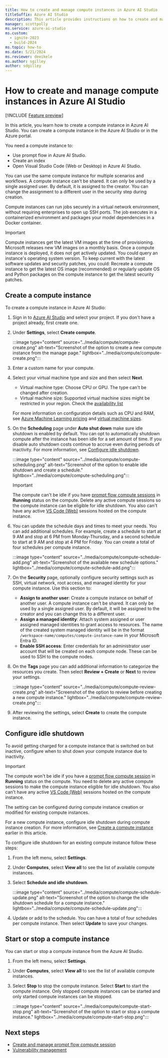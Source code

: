 ```yaml
---
title: How to create and manage compute instances in Azure AI Studio
titleSuffix: Azure AI Studio
description: This article provides instructions on how to create and manage compute instances in Azure AI Studio.
manager: scottpolly
ms.service: azure-ai-studio
ms.custom:
  - ignite-2023
  - build-2024
ms.topic: how-to
ms.date: 5/21/2024
ms.reviewer: deeikele
ms.author: sgilley
author: sdgilley
---
```


# How to create and manage compute instances in Azure AI Studio

[!INCLUDE [Feature preview](../includes/feature-preview.md)]

In this article, you learn how to create a compute instance in Azure AI Studio. You can create a compute instance in the Azure AI Studio or in the Azure portal. 

You need a compute instance to:
- Use prompt flow in Azure AI Studio. 
- Create an index
- Open Visual Studio Code (Web or Desktop) in Azure AI Studio.

You can use the same compute instance for multiple scenarios and workflows. A compute instance can't be shared. It can only be used by a single assigned user. By default, it is assigned to the creator. You can change the assignment to a different user in the security step during creation.

Compute instances can run jobs securely in a virtual network environment, without requiring enterprises to open up SSH ports. The job executes in a containerized environment and packages your model dependencies in a Docker container.

> [!IMPORTANT]
> Compute instances get the latest VM images at the time of provisioning. Microsoft releases new VM images on a monthly basis. Once a compute instance is deployed, it does not get actively updated. You could query an instance's operating system version. 
> To keep current with the latest software updates and security patches, you could: Recreate a compute instance to get the latest OS image (recommended) or regularly update OS and Python packages on the compute instance to get the latest security patches.

## Create a compute instance

To create a compute instance in Azure AI Studio:

1. Sign in to [Azure AI Studio](https://ai.azure.com) and select your project. If you don't have a project already, first create one.
1. Under **Settings**, select **Create compute**.

    :::image type="content" source="../media/compute/compute-create.png" alt-text="Screenshot of the option to create a new compute instance from the manage page." lightbox="../media/compute/compute-create.png":::

1. Enter a custom name for your compute.

1. Select your virtual machine type and size and then select **Next**. 

    - Virtual machine type: Choose CPU or GPU. The type can't be changed after creation.
    - Virtual machine size: Supported virtual machine sizes might be restricted in your region. Check the [availability list](https://azure.microsoft.com/global-infrastructure/services/?products=virtual-machines)
    
    For more information on configuration details such as CPU and RAM, see [Azure Machine Learning pricing](https://azure.microsoft.com/pricing/details/machine-learning/) and [virtual machine sizes](/azure/virtual-machines/sizes).

1. On the **Scheduling** page under **Auto shut down** make sure idle shutdown is enabled by default. You can opt to automatically shutdown compute after the instance has been idle for a set amount of time. If you disable auto shutdown costs continue to accrue even during periods of inactivity. For more information, see [Configure idle shutdown](#configure-idle-shutdown).

    :::image type="content" source="../media/compute/compute-scheduling.png" alt-text="Screenshot of the option to enable idle shutdown and create a schedule." lightbox="../media/compute/compute-scheduling.png":::

    > [!IMPORTANT]
    > The compute can't be idle if you have [prompt flow compute sessions](./create-manage-compute-session.md) in **Running** status on the compute. Delete any active compute sessions so the compute instance can be eligible for idle shutdown. You also can't have any active [VS Code (Web)](./develop/vscode.md) sessions hosted on the compute instance.

1. You can update the schedule days and times to meet your needs. You can add additional schedules. For example, create a schedule to start at 9 AM and stop at 6 PM from Monday-Thursday, and a second schedule to start at 9 AM and stop at 4 PM for Friday. You can create a total of four schedules per compute instance.

    :::image type="content" source="../media/compute/compute-schedule-add.png" alt-text="Screenshot of the available new schedule options." lightbox="../media/compute/compute-schedule-add.png":::

1. On the **Security** page, optionally configure security settings such as SSH, virtual network, root access, and managed identity for your compute instance. Use this section to:
    - **Assign to another user**: Create a compute instance on behalf of another user. A compute instance can't be shared. It can only be used by a single assigned user. By default, it will be assigned to the creator and you can change this to a different user.
    - **Assign a managed identity**: Attach system assigned or user assigned managed identities to grant access to resources. The name of the created system managed identity will be in the format `/workspace-name/computes/compute-instance-name` in your Microsoft Entra ID.
    - **Enable SSH access**: Enter credentials for an administrator user account that will be created on each compute node. These can be used to SSH to the compute nodes.

1. On the **Tags** page you can add additional information to categorize the resources you create. Then select **Review + Create** or **Next** to review your settings.

    :::image type="content" source="../media/compute/compute-review-create.png" alt-text="Screenshot of the option to review before creating a new compute instance." lightbox="../media/compute/compute-review-create.png":::

1. After reviewing the settings, select **Create** to create the compute instance.

## Configure idle shutdown

To avoid getting charged for a compute instance that is switched on but inactive, configure when to shut down your compute instance due to inactivity.

> [!IMPORTANT]
> The compute won't be idle if you have a [prompt flow compute session](./create-manage-compute-session.md) in **Running** status on the compute. You need to delete any active compute sessions to make the compute instance eligible for idle shutdown. You also can't have any active [VS Code (Web)](./develop/vscode.md) sessions hosted on the compute instance.

The setting can be configured during compute instance creation or modified for existing compute instances.

For a new compute instance, configure idle shutdown during compute instance creation. For more information, see [Create a compute instance](#create-a-compute-instance) earlier in this article.

To configure idle shutdown for an existing compute instance follow these steps:

1. From the left menu, select **Settings**.
1. Under **Computes**, select **View all** to see the list of available compute instances.
1. Select **Schedule and idle shutdown**.

    :::image type="content" source="../media/compute/compute-schedule-update.png" alt-text="Screenshot of the option to change the idle shutdown schedule for a compute instance." lightbox="../media/compute/compute-schedule-update.png":::

1. Update or add to the schedule. You can have a total of four schedules per compute instance. Then select **Update** to save your changes.

## Start or stop a compute instance

You can start or stop a compute instance from the Azure AI Studio.

1. From the left menu, select **Settings**.
1. Under **Computes**, select **View all** to see the list of available compute instances.
1. Select **Stop** to stop the compute instance. Select **Start** to start the compute instance. Only stopped compute instances can be started and only started compute instances can be stopped.

    :::image type="content" source="../media/compute/compute-start-stop.png" alt-text="Screenshot of the option to start or stop a compute instance." lightbox="../media/compute/compute-start-stop.png":::

## Next steps

- [Create and manage prompt flow compute session](./create-manage-compute-session.md)
- [Vulnerability management](../concepts/vulnerability-management.md)

